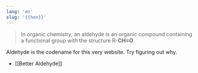 ```yaml
---
lang: 'en'
slug: '{{hex}}'
---
```


> In organic chemistry, an aldehyde is an organic compound containing a functional group with the structure R-**CH=O**.

Aldehyde is the codename for this very website.
Try figuring out why.

- [[Better Aldehyde]]